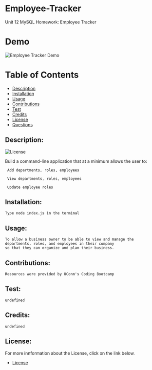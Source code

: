 # Employee-Tracker
 Unit 12 MySQL Homework: Employee Tracker

 # Demo
 ![Employee Tracker Demo](demo//Employee_Tracker.gif)
 
 # Table of Contents

 - [Description](#description)
 - [Installation](#installation)
 - [Usage](#usage)
 - [Contributions](#contribution)
 - [Test](#test)
 - [Credits](#credits)
 - [License](#license)
 - [Questions](#questions)

 ## Description:
 ![License](https://img.shields.io/badge/License-mit-blue.svg "License Badge")

  Build a command-line application that at a minimum allows the user to:
  
     Add departments, roles, employees
     
     View departments, roles, employees
     
     Update employee roles

 ## Installation:
    Type node index.js in the terminal
 ## Usage:
    To allow a business owner to be able to view and manage the departments, roles, and employees in their company
    so that they can organize and plan their business.
 ## Contributions:
    Resources were provided by UConn's Coding Bootcamp
 ## Test:
    undefined
 ## Credits:
    undefined
 ## License:
  For more innformation about the License, click on the link below.

- [License](https://opensource.org/licenses/mit)
